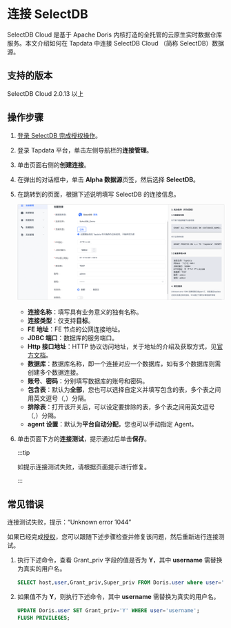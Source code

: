 # 连接 SelectDB

SelectDB Cloud 是基于 Apache Doris 内核打造的全托管的云原生实时数据仓库服务。本文介绍如何在 Tapdata 中连接 SelectDB Cloud （简称 SelectDB）数据源。

## 支持的版本

SelectDB Cloud 2.0.13 以上


## 操作步骤

1. [登录 SelectDB 完成授权操作](../../../prerequisites/beta/selectdb.md)。

2. 登录 Tapdata 平台，单击左侧导航栏的**连接管理**。

4. 单击页面右侧的**创建连接**。

5. 在弹出的对话框中，单击 **Alpha 数据源**页签，然后选择 **SelectDB**。

6. 在跳转到的页面，根据下述说明填写 SelectDB 的连接信息。

   ![连接 SelectDB](../../../images/connect_selectdb.png)

   - **连接名称**：填写具有业务意义的独有名称。
   - **连接类型**：仅支持**目标**。
   - **FE 地址**：FE 节点的公网连接地址。
   - **JDBC 端口**：数据库的服务端口。
   - **Http 接口地址**：HTTP 协议访问地址，关于地址的介绍及获取方式，见[官方文档](https://cn.selectdb.com/cloud-docs/%E4%BD%BF%E7%94%A8%E6%8C%87%E5%8D%97/%E8%BF%9E%E6%8E%A5%E4%BB%93%E5%BA%93)。
   - **数据库**：数据库名称，即一个连接对应一个数据库，如有多个数据库则需创建多个数据连接。
   - **账号**、**密码**：分别填写数据库的账号和密码。
   - **包含表**：默认为**全部**，您也可以选择自定义并填写包含的表，多个表之间用英文逗号（,）分隔。
   - **排除表**：打开该开关后，可以设定要排除的表，多个表之间用英文逗号（,）分隔。
   - **agent 设置**：默认为**平台自动分配**，您也可以手动指定 Agent。

7. 单击页面下方的**连接测试**，提示通过后单击**保存**。

   :::tip

   如提示连接测试失败，请根据页面提示进行修复。

   :::



## 常见错误

连接测试失败，提示：“Unknown error 1044”

如果已经完成[授权](../../../prerequisites/beta/selectdb.md)，您可以跟随下述步骤检查并修复该问题，然后重新进行连接测试。

1. 执行下述命令，查看 Grant_priv 字段的值是否为 **Y**，其中 **username** 需替换为真实的用户名。

   ```sql
   SELECT host,user,Grant_priv,Super_priv FROM Doris.user where user='username';
   ```

   

2. 如果值不为 **Y**，则执行下述命令，其中 **username** 需替换为真实的用户名。

   ```sql
   UPDATE Doris.user SET Grant_priv='Y' WHERE user='username';
   FLUSH PRIVILEGES;
   ```

   
